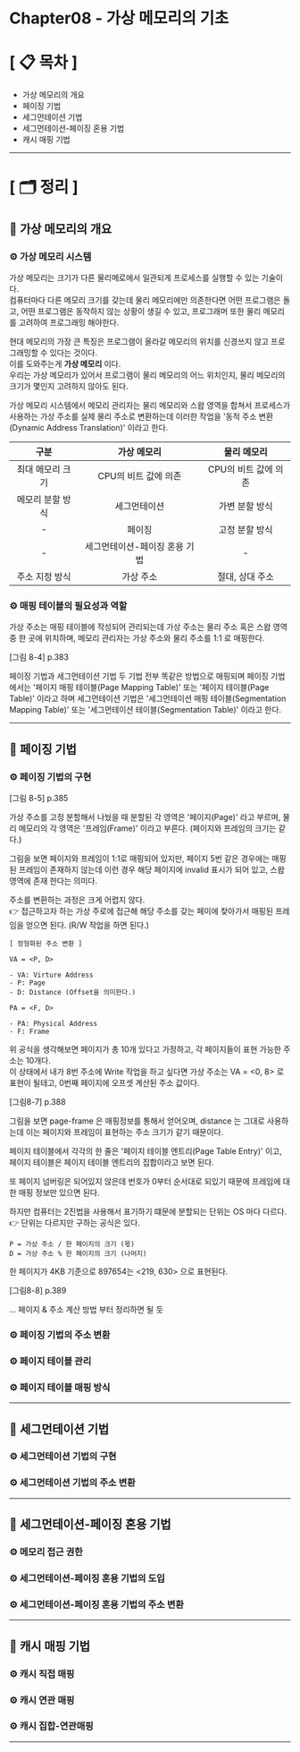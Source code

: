 # **Chapter08 - 가상 메모리의 기초**

# **[ 📋 목차 ]**
- 가상 메모리의 개요
- 페이징 기법
- 세그먼테이션 기법
- 세그먼테이션-페이징 혼용 기법
- 캐시 매핑 기법

****

# **[ 🗂️ 정리 ]**
## 📌 <b>가상 메모리의 개요</b>

### ⚙ <b>가상 메모리 시스템</b>
가상 메모리는 크기가 다른 물리메로에서 일관되게 프로세스를 실행할 수 있는 기술이다.  
컴퓨터마다 다른 메모리 크기를 갖는데 물리 메모리에만 의존한다면 어떤 프로그램은 돌고, 어떤 프로그램은 동작하지 않는 상황이 생길 수 있고, 프로그래머 또한
물리 메모리를 고려하여 프로그래밍 해야한다.
  
현대 메모리의 가장 큰 특징은 프로그램이 올라갈 메모리의 위치를 신경쓰지 않고 프로그래밍할 수 있다는 것이다.  
이를 도와주는게 <b>가상 메모리</b> 이다.  
우리는 가상 메모리가 있어서 프로그램이 물리 메모리의 어느 위치인지, 물리 메모리의 크기가 몇인지 고려하지 않아도 된다.

가상 메모리 시스템에서 메모리 관리자는 물리 메모리와 스왑 영역을 합쳐서 프로세스가 사용하는 가상 주소를 실제 물리 주소로 변환하는데 이러한 작업을
'동적 주소 변환(Dynamic Address Translation)' 이라고 한다.

|구분|가상 메모리|물리 메모리|
|:---:|:---:|:---:|
|최대 메모리 크기|CPU의 비트 값에 의존|CPU의 비트 값에 의존|
|메모리 분할 방식|세그먼테이션|가변 분할 방식|
|-|페이징|고정 분할 방식|
|-|세그먼테이션-페이징 혼용 기법|-|
|주소 지정 방식|가상 주소|절대, 상대 주소|

### ⚙ <b>매핑 테이블의 필요성과 역할</b>
가상 주소는 매핑 테이블에 작성되어 관리되는데 가상 주소는 물리 주소 혹은 스왑 영역 중 한 곳에 위치하며, 메모리 관리자는 가상 주소와 물리 주소를
1:1 로 매핑한다.
  
[그림 8-4] p.383
  
페이징 기법과 세그먼테이션 기법 두 기법 전부 똑같은 방법으로 매핑되며 페이징 기법에서는 '페이지 매핑 테이블(Page Mapping Table)' 또는 '페이지 테이블(Page Table)'
이라고 하며 세그먼테이션 기법은 '세그먼테이션 매핑 테이블(Segmentation Mapping Table)' 또는 '세그먼테이션 테이블(Segmentation Table)' 이라고 한다.

****

## 📌 <b>페이징 기법</b>

### ⚙ <b>페이징 기법의 구현</b>

[그림 8-5] p.385 

가상 주소를 고정 분할해서 나눴을 때 분할된 각 영역은 '페이지(Page)' 라고 부르며, 물리 메모리의 각 영역은 '프레임(Frame)' 이라고 부른다. (페이지와 프레임의 크기는 같다.)
  
그림을 보면 페이지와 프레임이 1:1로 매핑되어 있지만, 페이지 5번 같은 경우에는 매핑된 프레임이 존재하지 않는데 이런 경우 해당 페이지에 invalid 표시가 되어
있고, 스왑 영역에 존재 한다는 의미다.
  
주소를 변환하는 과정은 크게 어렵지 않다.  
👉 접근하고자 하는 가상 주로에 접근해 해당 주소를 갖는 페이에 찾아가서 매핑된 프레임을 얻으면 된다. (R/W 작업을 하면 된다.)

```
[ 정형화된 주소 변환 ]

VA = <P, D>

- VA: Virture Address
- P: Page
- D: Distance (Offset을 의미한다.)

PA = <F, D>

- PA: Physical Address
- F: Frame
```

위 공식을 생각해보면 페이지가 총 10개 있다고 가정하고, 각 페이지들이 표현 가능한 주소는 10개다.  
이 상태에서 내가 8번 주소에 Write 작업을 하고 싶다면 가상 주소는 VA = <0, 8> 로 표현이 될테고, 0번째 페이지에 오프셋 계산된 주소 값이다.

[그림8-7] p.388

그림을 보면 page-frame 은 매핑정보를 통해서 얻어오며, distance 는 그대로 사용하는데 이는 페이지와 프레임이 표현하는 주소 크기가 같기 때문이다.  
  
페이지 테이블에서 각각의 한 줄은 '페이지 테이블 엔트리(Page Table Entry)' 이고, 페이지 테이블은 페이지 테이블 엔트리의 집합이라고 보면 된다.
  
또 페이지 넘버링은 되어있지 않은데 번호가 0부터 순서대로 되있기 때문에 프레임에 대한 매핑 정보만 있으면 된다.

하지만 컴퓨터는 2진법을 사용해서 표기하기 떄문에 분할되는 단위는 OS 마다 다르다.   
👉 단위는 다르지만 구하는 공식은 있다.

```
P = 가상 주소 / 한 페이지의 크기 (몫)
D = 가상 주소 % 한 페이지의 크기 (나머지)
```

한 페이지가 4KB 기준으로 897654는 <219, 630> 으로 표현된다.

[그림8-8] p.389

... 페이지 & 주소 계산 방법 부터 정리하면 될 듯

### ⚙ <b>페이징 기법의 주소 변환</b>
### ⚙ <b>페이지 테이블 관리</b>
### ⚙ <b>페이지 테이블 매핑 방식</b>

****

## 📌 <b>세그먼테이션 기법</b>
### ⚙ <b>세그먼테이션 기법의 구현</b>
### ⚙ <b>세그먼테이션 기법의 주소 변환</b>

****

## 📌 <b>세그먼테이션-페이징 혼용 기법</b>
### ⚙ <b>메모리 접근 권한</b>
### ⚙ <b>세그먼테이션-페이징 혼용 기법의 도입</b>
### ⚙ <b>세그먼테이션-페이징 혼용 기법의 주소 변환</b>

****

## 📌 <b>캐시 매핑 기법</b>
### ⚙ <b>캐시 직접 매핑</b>
### ⚙ <b>캐시 연관 매핑</b>
### ⚙ <b>캐시 집합-연관매핑</b>

****